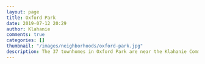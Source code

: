 ```yaml
---
layout: page
title: Oxford Park
date: 2019-07-12 20:29
author: Klahanie
comments: true
categories: []
thumbnail: "/images/neighborhoods/oxford-park.jpg"
description: The 37 townhomes in Oxford Park are near the Klahanie Community Pea Patch and the Lancaster Park play structure and recreation area. Oxford Park is situated near the SE Issaquah-Beaver Lake Road entrance to Klahanie.
---
```

<object type="image/svg+xml" data="{{site.url}}/images/neighborhoods/oxford-park.svg" class="img-fluid"/>
